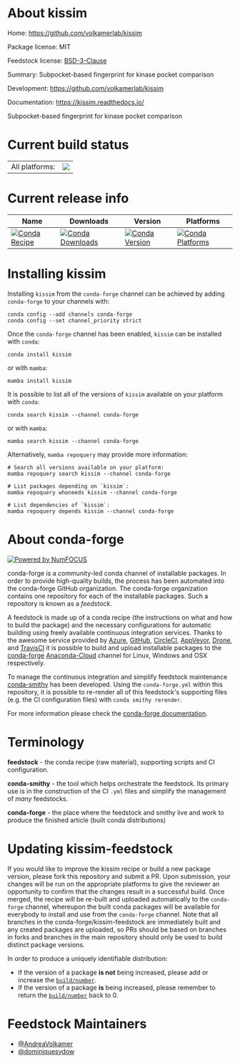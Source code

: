 About kissim
============

Home: https://github.com/volkamerlab/kissim

Package license: MIT

Feedstock license: [BSD-3-Clause](https://github.com/conda-forge/kissim-feedstock/blob/main/LICENSE.txt)

Summary: Subpocket-based fingerprint for kinase pocket comparison

Development: https://github.com/volkamerlab/kissim

Documentation: https://kissim.readthedocs.io/

Subpocket-based fingerprint for kinase pocket comparison


Current build status
====================


<table><tr><td>All platforms:</td>
    <td>
      <a href="https://dev.azure.com/conda-forge/feedstock-builds/_build/latest?definitionId=13844&branchName=main">
        <img src="https://dev.azure.com/conda-forge/feedstock-builds/_apis/build/status/kissim-feedstock?branchName=main">
      </a>
    </td>
  </tr>
</table>

Current release info
====================

| Name | Downloads | Version | Platforms |
| --- | --- | --- | --- |
| [![Conda Recipe](https://img.shields.io/badge/recipe-kissim-green.svg)](https://anaconda.org/conda-forge/kissim) | [![Conda Downloads](https://img.shields.io/conda/dn/conda-forge/kissim.svg)](https://anaconda.org/conda-forge/kissim) | [![Conda Version](https://img.shields.io/conda/vn/conda-forge/kissim.svg)](https://anaconda.org/conda-forge/kissim) | [![Conda Platforms](https://img.shields.io/conda/pn/conda-forge/kissim.svg)](https://anaconda.org/conda-forge/kissim) |

Installing kissim
=================

Installing `kissim` from the `conda-forge` channel can be achieved by adding `conda-forge` to your channels with:

```
conda config --add channels conda-forge
conda config --set channel_priority strict
```

Once the `conda-forge` channel has been enabled, `kissim` can be installed with `conda`:

```
conda install kissim
```

or with `mamba`:

```
mamba install kissim
```

It is possible to list all of the versions of `kissim` available on your platform with `conda`:

```
conda search kissim --channel conda-forge
```

or with `mamba`:

```
mamba search kissim --channel conda-forge
```

Alternatively, `mamba repoquery` may provide more information:

```
# Search all versions available on your platform:
mamba repoquery search kissim --channel conda-forge

# List packages depending on `kissim`:
mamba repoquery whoneeds kissim --channel conda-forge

# List dependencies of `kissim`:
mamba repoquery depends kissim --channel conda-forge
```


About conda-forge
=================

[![Powered by
NumFOCUS](https://img.shields.io/badge/powered%20by-NumFOCUS-orange.svg?style=flat&colorA=E1523D&colorB=007D8A)](https://numfocus.org)

conda-forge is a community-led conda channel of installable packages.
In order to provide high-quality builds, the process has been automated into the
conda-forge GitHub organization. The conda-forge organization contains one repository
for each of the installable packages. Such a repository is known as a *feedstock*.

A feedstock is made up of a conda recipe (the instructions on what and how to build
the package) and the necessary configurations for automatic building using freely
available continuous integration services. Thanks to the awesome service provided by
[Azure](https://azure.microsoft.com/en-us/services/devops/), [GitHub](https://github.com/),
[CircleCI](https://circleci.com/), [AppVeyor](https://www.appveyor.com/),
[Drone](https://cloud.drone.io/welcome), and [TravisCI](https://travis-ci.com/)
it is possible to build and upload installable packages to the
[conda-forge](https://anaconda.org/conda-forge) [Anaconda-Cloud](https://anaconda.org/)
channel for Linux, Windows and OSX respectively.

To manage the continuous integration and simplify feedstock maintenance
[conda-smithy](https://github.com/conda-forge/conda-smithy) has been developed.
Using the ``conda-forge.yml`` within this repository, it is possible to re-render all of
this feedstock's supporting files (e.g. the CI configuration files) with ``conda smithy rerender``.

For more information please check the [conda-forge documentation](https://conda-forge.org/docs/).

Terminology
===========

**feedstock** - the conda recipe (raw material), supporting scripts and CI configuration.

**conda-smithy** - the tool which helps orchestrate the feedstock.
                   Its primary use is in the construction of the CI ``.yml`` files
                   and simplify the management of *many* feedstocks.

**conda-forge** - the place where the feedstock and smithy live and work to
                  produce the finished article (built conda distributions)


Updating kissim-feedstock
=========================

If you would like to improve the kissim recipe or build a new
package version, please fork this repository and submit a PR. Upon submission,
your changes will be run on the appropriate platforms to give the reviewer an
opportunity to confirm that the changes result in a successful build. Once
merged, the recipe will be re-built and uploaded automatically to the
`conda-forge` channel, whereupon the built conda packages will be available for
everybody to install and use from the `conda-forge` channel.
Note that all branches in the conda-forge/kissim-feedstock are
immediately built and any created packages are uploaded, so PRs should be based
on branches in forks and branches in the main repository should only be used to
build distinct package versions.

In order to produce a uniquely identifiable distribution:
 * If the version of a package **is not** being increased, please add or increase
   the [``build/number``](https://docs.conda.io/projects/conda-build/en/latest/resources/define-metadata.html#build-number-and-string).
 * If the version of a package **is** being increased, please remember to return
   the [``build/number``](https://docs.conda.io/projects/conda-build/en/latest/resources/define-metadata.html#build-number-and-string)
   back to 0.

Feedstock Maintainers
=====================

* [@AndreaVolkamer](https://github.com/AndreaVolkamer/)
* [@dominiquesydow](https://github.com/dominiquesydow/)

